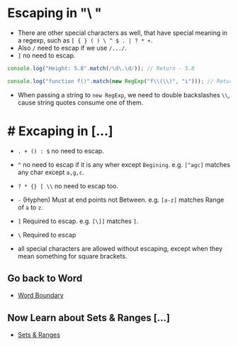# Escaping in "\ "

- There are other special characters as well, that have special meaning in a regexp, such as `[ { } ( ) \ ^ $ . | ? * +`.
- Also `/` need to escap if we use `/.../`.
- `]` no need to escap.

```js
console.log("Height: 5.8".match(/\d\.\d/)); // Return - 5.8

console.log("function f()".match(new RegExp("f\\(\\)", "i"))); // Return - f()
```

- When passing a string to `new RegExp`, we need to double backslashes `\\`, cause string quotes consume one of them.

# # Excaping in [...]

- `. + () : $` no need to escap.
- `^` no need to escap if it is any wher except `Begining`. e.g. `[^agc]` matches any char except `a,g,c`.
- `? * {} [ \\` no need to escap too.
- `-` (Hyphen) Must at end points not Between. e.g. `[a-z]` matches Range of `a` to `z`.
- `]` Required to escap. e.g. `[\]]` matches `]`.
- `\` Required to escap

- all special characters are allowed without escaping, except when they mean something for square brackets.

## Go back to Word 

- [Word Boundary](./05%20Word%20Boundary.md)

## Now Learn about Sets & Ranges [...]

- [Sets & Ranges](./07%20Set_Range.md)